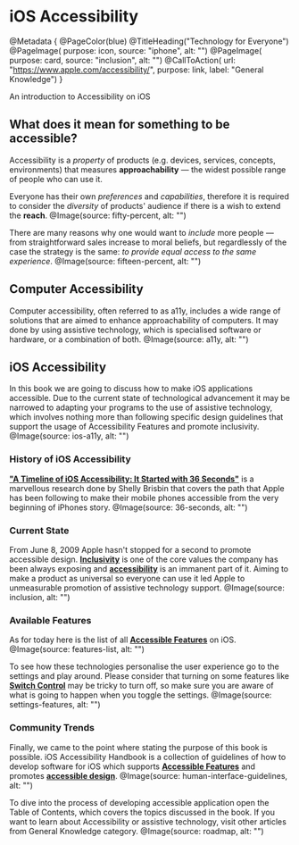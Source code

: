 # iOS Accessibility

@Metadata {
    @PageColor(blue)
    @TitleHeading("Technology for Everyone")
    @PageImage(
               purpose: icon, 
               source: "iphone", 
               alt: "")
    @PageImage(
               purpose: card, 
               source: "inclusion", 
               alt: "")
    @CallToAction(
                url: "https://www.apple.com/accessibility/",
                purpose: link, 
                label: "General Knowledge")
}


An introduction to Accessibility on iOS 


## What does it mean for something to be accessible? 
Accessibility is a *property* of products (e.g. devices, services, concepts, environments) that measures **approachability** — the widest possible range of people who can use it.

Everyone has their own *preferences* and *capabilities*, therefore it is required to consider the *diversity* of products' audience if there is a wish to extend the **reach**. 
@Image(source: fifty-percent, alt: "")

There are many reasons why one would want to *include* more people — from straightforward sales increase to moral beliefs, but regardlessly of the case the strategy is the same: *to provide equal access to the same experience*.
@Image(source: fifteen-percent, alt: "")

## Computer Accessibility
Computer accessibility, often referred to as a11y, includes a wide range of solutions that are aimed to enhance approachability of computers. It may done by using assistive technology, which is specialised software or hardware, or a combination of both.
@Image(source: a11y, alt: "")

## iOS Accessibility
In this book we are going to discuss how to make iOS applications accessible. Due to the current state of technological advancement it may be narrowed to adapting your programs to the use of assistive technology, which involves nothing more than following specific design guidelines that support the usage of Accessibility Features and promote inclusivity. 
@Image(source: ios-a11y, alt: "")


### History of iOS Accessibility
[**"A Timeline of iOS Accessibility: It Started with 36 Seconds"**](https://www.macstories.net/stories/a-timeline-of-ios-accessibility-it-started-with-36-seconds/) is a marvellous research done by Shelly Brisbin that covers the path that Apple has been following to make their mobile phones accessible from the very beginning of iPhones story. 
@Image(source: 36-seconds, alt: "")

### Current State
From June 8, 2009 Apple hasn't stopped for a second to promote accessible design. [**Inclusivity**](https://www.apple.com/diversity/) is one of the core values the company has been always exposing and [**accessibility**](https://www.apple.com/accessibility/) is an immanent part of it. Aiming to make a product as universal so everyone can use it led Apple to unmeasurable promotion of assistive technology support. 
@Image(source: inclusion, alt: "")

### Available Features
As for today here is the list of all [**Accessible Features**](<doc:AccessibilityFeatures>) on iOS. 
@Image(source: features-list, alt: "")

To see how these technologies personalise the user experience go to the settings and play around. Please consider that turning on some features like [**Switch Control**](<doc:SwitchControl>) may be tricky to turn off, so make sure you are aware of what is going to happen when you toggle the settings. 
@Image(source: settings-features, alt: "")

### Community Trends
Finally, we came to the point where stating the purpose of this book is possible. iOS Accessibility Handbook is a collection of guidelines of how to develop software for iOS which supports [**Accessible Features**](<doc:AccessibilityFeatures>) and promotes [**accessible design**](<doc:AccessibleDesign>). 
@Image(source: human-interface-guidelines, alt: "")

To dive into the process of developing accessible application open the Table of Contents, which covers the topics discussed in the book. If you want to learn about Accessibility or assistive technology, visit other articles from General Knowledge category. 
@Image(source: roadmap, alt: "")
